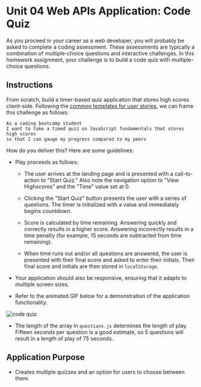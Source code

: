 # Unit 04 Web APIs Application: Code Quiz

As you proceed in your career as a web developer, you will probably be asked to complete a coding assessment. These assessments are typically a combination of multiple-choice questions and interactive challenges. In this homework assignment, your challenge is to build a code quiz with multiple-choice questions.


## Instructions

From scratch, build a timer-based quiz application that stores high scores client-side. Following the [common templates for user stories](https://en.wikipedia.org/wiki/User_story#Common_templates), we can frame this challenge as follows:

```
As a coding bootcamp student
I want to take a timed quiz on JavaScript fundamentals that stores high scores
so that I can gauge my progress compared to my peers
```

How do you deliver this? Here are some guidelines:

* Play proceeds as follows:

  * The user arrives at the landing page and is presented with a call-to-action to "Start Quiz." Also note the navigation option to "View Highscores" and the "Time" value set at 0.

  * Clicking the "Start Quiz" button presents the user with a series of questions. The timer is initialized with a value and immediately begins countdown.

  * Score is calculated by time remaining. Answering quickly and correctly results in a higher score. Answering incorrectly results in a time penalty (for example, 15 seconds are subtracted from time remaining).

  * When time runs out and/or all questions are answered, the user is presented with their final score and asked to enter their initials. Their final score and initials are then stored in `localStorage`.

* Your application should also be responsive, ensuring that it adapts to multiple screen sizes.

* Refer to the animated GIF below for a demonstration of the application functionality.

![code quiz](./Assets/04-Web-APIs-homework-demo.gif)


* The length of the array in `questions.js` determines the length of play. Fifteen seconds per question is a good estimate, so 5 questions will result in a length of play of 75 seconds.


## Application Purpose

* Creates multiple quizzes and an option for users to choose between them.












